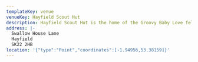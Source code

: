 ```yaml
---
templateKey: venue
venueKey: Hayfield Scout Hut
description: Hayfield Scout Hut is the home of the Groovy Baby Love fell race.
address: |-
  Swallow House Lane
  Hayfield
  SK22 2HB
location: '{"type":"Point","coordinates":[-1.94956,53.38159]}'
---
```

